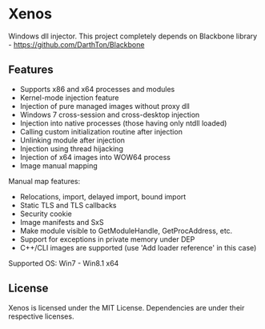 Xenos
=====

Windows dll injector. This project completely depends on Blackbone library - https://github.com/DarthTon/Blackbone

## Features ##

- Supports x86 and x64 processes and modules
- Kernel-mode injection feature
- Injection of pure managed images without proxy dll
- Windows 7 cross-session and cross-desktop injection
- Injection into native processes (those having only ntdll loaded)
- Calling custom initialization routine after injection
- Unlinking module after injection
- Injection using thread hijacking
- Injection of x64 images into WOW64 process
- Image manual mapping

Manual map features:
- Relocations, import, delayed import, bound import
- Static TLS and TLS callbacks
- Security cookie
- Image manifests and SxS
- Make module visible to GetModuleHandle, GetProcAddress, etc.
- Support for exceptions in private memory under DEP
- C++/CLI images are supported (use 'Add loader reference' in this case)

Supported OS: Win7 - Win8.1 x64

## License ##
Xenos is licensed under the MIT License. Dependencies are under their respective licenses.